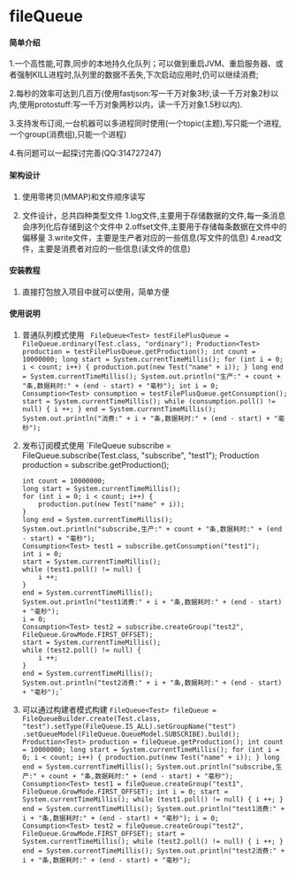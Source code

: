 # fileQueue

#### 简单介绍
1.一个高性能,可靠,同步的本地持久化队列；可以做到重启JVM、重启服务器、或者强制KILL进程时,队列里的数据不丢失,下次启动应用时,仍可以继续消费;

2.每秒的效率可达到几百万(使用fastjson:写一千万对象3秒,读一千万对象2秒以内,使用protostuff:写一千万对象两秒以内，读一千万对象1.5秒以内).

3.支持发布订阅,一台机器可以多进程同时使用(一个topic(主题),写只能一个进程,一个group(消费组),只能一个进程)

4.有问题可以一起探讨完善(QQ:314727247)

#### 架构设计
1. 使用零拷贝(MMAP)和文件顺序读写

2. 文件设计，总共四种类型文件
    1.log文件,主要用于存储数据的文件,每一条消息会序列化后存储到这个文件中
    2.offset文件,主要用于存储每条数据在文件中的偏移量
    3.write文件，主要是生产者对应的一些信息(写文件的信息)
    4.read文件，主要是消费者对应的一些信息(读文件的信息)




#### 安装教程

1.  直接打包放入项目中就可以使用，简单方便

#### 使用说明

1.  普通队列模式使用
    ` FileQueue<Test> testFilePlusQueue = FileQueue.ordinary(Test.class, "ordinary");
        Production<Test> production = testFilePlusQueue.getProduction();
        int count = 10000000;
        long start = System.currentTimeMillis();
        for (int i = 0; i < count; i++) {
            production.put(new Test("name" + i));
        }
        long end = System.currentTimeMillis();
        System.out.println("生产:" + count + "条,数据耗时:" + (end - start) + "毫秒");
        int i = 0;
        Consumption<Test> consumption = testFilePlusQueue.getConsumption();
        start = System.currentTimeMillis();
        while (consumption.poll() != null) {
            i ++;
        }
        end = System.currentTimeMillis();
        System.out.println("消费:" + i + "条,数据耗时:" + (end - start) + "毫秒");`

2.  发布订阅模式使用
    `FileQueue<Test> subscribe = FileQueue.subscribe(Test.class, "subscribe", "test1");
        Production<Test> production = subscribe.getProduction();

        int count = 10000000;
        long start = System.currentTimeMillis();
        for (int i = 0; i < count; i++) {
            production.put(new Test("name" + i));
        }
        long end = System.currentTimeMillis();
        System.out.println("subscribe,生产:" + count + "条,数据耗时:" + (end - start) + "毫秒");
        Consumption<Test> test1 = subscribe.getConsumption("test1");
        int i = 0;
        start = System.currentTimeMillis();
        while (test1.poll() != null) {
            i ++;
        }
        end = System.currentTimeMillis();
        System.out.println("test1消费:" + i + "条,数据耗时:" + (end - start) + "毫秒");
        i = 0;
        Consumption<Test> test2 = subscribe.createGroup("test2", FileQueue.GrowMode.FIRST_OFFSET);
        start = System.currentTimeMillis();
        while (test2.poll() != null) {
            i ++;
        }
        end = System.currentTimeMillis();
        System.out.println("test2消费:" + i + "条,数据耗时:" + (end - start) + "毫秒");`

3.  可以通过构建者模式构建
    `FileQueue<Test> fileQueue = FileQueueBuilder.create(Test.class, "test").setType(FileQueue.IS_ALL).setGroupName("test")
                .setQueueModel(FileQueue.QueueModel.SUBSCRIBE).build();
        Production<Test> production = fileQueue.getProduction();
        int count = 10000000;
        long start = System.currentTimeMillis();
        for (int i = 0; i < count; i++) {
            production.put(new Test("name" + i));
        }
        long end = System.currentTimeMillis();
        System.out.println("subscribe,生产:" + count + "条,数据耗时:" + (end - start) + "毫秒");
        Consumption<Test> test1 = fileQueue.createGroup("test1", FileQueue.GrowMode.FIRST_OFFSET);
        int i = 0;
        start = System.currentTimeMillis();
        while (test1.poll() != null) {
            i ++;
        }
        end = System.currentTimeMillis();
        System.out.println("test1消费:" + i + "条,数据耗时:" + (end - start) + "毫秒");
        i = 0;
        Consumption<Test> test2 = fileQueue.createGroup("test2", FileQueue.GrowMode.FIRST_OFFSET);
        start = System.currentTimeMillis();
        while (test2.poll() != null) {
            i ++;
        }
        end = System.currentTimeMillis();
        System.out.println("test2消费:" + i + "条,数据耗时:" + (end - start) + "毫秒");`

